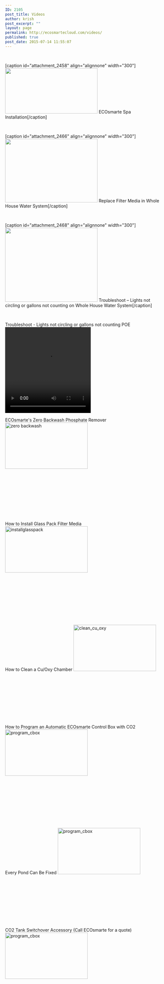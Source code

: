 ```yaml
---
ID: 2105
post_title: Videos
author: krish
post_excerpt: ""
layout: page
permalink: http://ecosmartecloud.com/videos/
published: true
post_date: 2015-07-14 11:55:07
---
```

&nbsp;

[caption id="attachment_2458" align="alignnone" width="300"]<a href="https://www.youtube.com/watch?v=jbrWPY8IHrM&amp;t=2s"><img class="wp-image-2458 size-medium" src="http://ecosmartecloud.com/wp-content/uploads/2020/07/Screenshot-12-300x147.png" alt="" width="300" height="147" /></a> ECOsmarte Spa Installation[/caption]

&nbsp;

[caption id="attachment_2466" align="alignnone" width="300"]<a href="https://www.youtube.com/watch?v=W9nAnkq8mXY"><img class="wp-image-2466 size-medium" src="http://ecosmartecloud.com/wp-content/uploads/2020/07/Screenshot-14-300x206.png" alt="" width="300" height="206" /></a> Replace Filter Media in Whole House Water System[/caption]

&nbsp;

[caption id="attachment_2468" align="alignnone" width="300"]<a href="https://www.youtube.com/watch?v=Y6gQT3n36mI"><img class="wp-image-2468 size-medium" src="http://ecosmartecloud.com/wp-content/uploads/2020/07/Screenshot-15-300x240.png" alt="" width="300" height="240" /></a> Troubleshoot – Lights not circling or gallons not counting on Whole House Water System[/caption]

&nbsp;

Troubleshoot - Lights not circling or gallons not counting POE
<video src="http://ecosmartecloud.com/wp-content/uploads/video/troubleshoot-lights-not-circling-or-gallons-not-counting-poe.mov" controls="controls" width="278" height="278">
</video>

ECOsmarte's Zero Backwash Phosphate Remover
<a href="https://www.youtube.com/watch?v=J47ii2rY-g8" target="_blank" rel="noopener"><img class="alignleft size-full wp-image-2323" src="http://ecosmartecloud.com/wp-content/uploads/2020/07/zero-backwash.jpg" alt="zero backwash" width="268" height="150" /></a>

&nbsp;

&nbsp;

&nbsp;

&nbsp;

&nbsp;
<p style="text-align: left;">How to Install Glass Pack Filter Media
<a href="https://www.youtube.com/watch?v=Se95gwx3Y1Q" target="_blank" rel="noopener"><img class="alignleft size-full wp-image-2323" src="http://ecosmartecloud.com/wp-content/uploads/2015/07/installglasspack.jpg" alt="installglasspack" width="268" height="150" /></a></p>
&nbsp;

&nbsp;

&nbsp;

&nbsp;

&nbsp;

How to Clean a Cu/Oxy Chamber
<a href="https://www.youtube.com/watch?v=0yNFt78ftCw&amp;t=82s" target="_blank" rel="noopener"><img class="alignleft size-full wp-image-2321" src="http://ecosmartecloud.com/wp-content/uploads/2015/07/clean_cu_oxy.jpg" alt="clean_cu_oxy" width="268" height="150" /></a>

&nbsp;

&nbsp;

&nbsp;

&nbsp;

&nbsp;

How to Program an Automatic ECOsmarte Control Box with CO2
<a href="https://www.youtube.com/watch?v=6DGRCT_kFrE&amp;t=29s" target="_blank" rel="noopener"><img class="alignleft wp-image-2325 size-full" src="http://ecosmartecloud.com/wp-content/uploads/2015/07/program_cbox.jpg" alt="program_cbox" width="268" height="150" /></a>

&nbsp;

&nbsp;

&nbsp;

&nbsp;

&nbsp;

Every Pond Can Be Fixed
<a href="https://www.youtube.com/watch?v=FvR9OJm0Dtw" target="_blank" rel="noopener"><img class="alignleft size-full wp-image-2327" src="http://ecosmartecloud.com/wp-content/uploads/2015/07/pond_fix.jpg" alt="program_cbox" width="268" height="150" /></a>

&nbsp;

&nbsp;

&nbsp;

&nbsp;

&nbsp;

CO2 Tank Switchover Accessory (Call ECOsmarte for a quote)
<a href="https://www.youtube.com/watch?v=-GNZcJwqt_0" target="_blank" rel="noopener"><img class="alignleft size-full wp-image-2327" src="http://ecosmartecloud.com/wp-content/uploads/2017/05/co2-switch.jpg" alt="program_cbox" width="268" height="150" /></a>